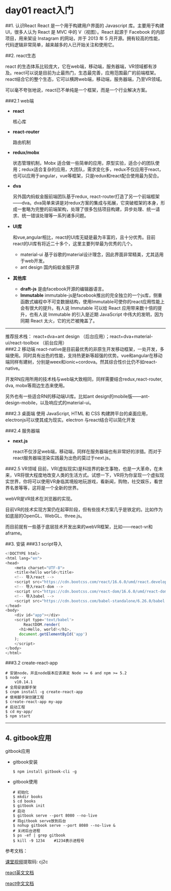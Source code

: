 # day01 react入门

##1. 认识React
React 是一个用于构建用户界面的 Javascript 库。主要用于构建UI，很多人认为 React 是 MVC 中的 V（视图）。React 起源于 Facebook 的内部项目，用来架设 Instagram 的网站，并于 2013 年 5 月开源。拥有较高的性能，代码逻辑非常简单，越来越多的人已开始关注和使用它。

##2. react生态

react 的生态体系比较庞大，它在web端，移动端，服务器端，VR领域都有涉及。react可以说是目前为止最热门，生态最完善，应用范围最广的前端框架。react结合它的整个生态，它可以横跨web端，移动端，服务器端，乃至VR领域。

可以毫不夸张地说，react已不单纯是一个框架，而是一个行业解决方案。


###2.1 web端
- **react**

  核心库
- **react-router** 

  路由机制
- **redux/mobx**

  状态管理机制，Mobx 适合做一些简单的应用，原型实验，适合小的团队使用；redux适合复杂的应用，大团队，需求变化多，redux不仅应用于react，也可以应用于angular，vue等框架，只是redux和react配合使用最为契合。	

- **dva**

  另外国内蚂蚁金服前端团队基于redux, react-router打造了另一个前端框架——dva。dva简单来讲是对redux方案的集成与拓展，它突破框架的本身，形成一套略为完整的前端架构，处理了很多包括项目构建，异步处理、统一请求、统一错误处理等一系列诸多问题。

- **UI库**

  和vue,angular相比，react的UI库无疑是最为丰富的，且十分优秀。目前react的UI库有将近二十多个，这里主要列举最为优秀的几个。
  - material-ui 基于谷歌的material设计理念，因此界面非常精美，尤其适用于web开发。
  - ant design 国内蚂蚁金服开源
- **其他库**
  - **draft-js** 是由facebook开源的编辑器语言。
  - **Immutable** immutable-js是facebook推出的完全独立的一个js库，侧重函数式编程中不可变数据结构，使用Immutable可使你的react应用性能上会有很大的提升。有人说 Immutable 可以给 React 应用带来数十倍的提升，也有人说 Immutable 的引入是近期 JavaScript 中伟大的发明，因为同期 React 太火，它的光芒被掩盖了。

----
推荐技术栈： react+dva+ant design （后台应用）；react+dva+material-ui/react-toolbox （前台应用）
​	
###2.2 移动端
react-native是目前最优秀的非原生开发移动框架，一处开发，多端使用。同时具有出色的性能，支持热更新等超强的优势。vue和angular在移动端同样有建树，分别是weex和ionic+cordova。然其综合性价比仍不如react-native。

开发RN应用所用的技术栈与web端大致相同，同样需要结合redux,react-router, dva, mobx等周边生态来使用。

另外也有一些适合RN的移动端UI库。比如ant design的mobile版——ant-design-mobile，以及响应式的material-ui。

###2.3 桌面端
使用 JavaScript, HTML 和 CSS 构建跨平台的桌面应用，electronjs可以使其成为现实。electron 与react结合可以简化开发

###2.4 服务器端
- **next.js**

  react不仅涉足web端，移动端，同样在服务器端也有非常好的涉猎。而对于react服务器端渲染实践最为出色的莫过于next.js。

###2.5 VR领域
目前，VR(虚拟现实)是科技界的新生事物，也是一大革命，在未来，VR将很大程度地改变人类的生活方式。试想一下，VR将为你呈现一个虚拟现实世界，你将可以使用VR身临其境般地玩游戏，看新闻，购物，社交娱乐，看世界名景等等，这将是一个全新的世界。

webVR是VR技术在浏览器的实现。

目前VR的技术实现方案仍在起草阶段，但有些技术方案几乎是铁定的。比如作为如底层的OpenGL、WebGL、three.js。

而目前就有一些基于底层技术开发出来的webVR框架，比如——react-vr和aframe。

##3. 安装
###3.1 script导入
```javascript
<!DOCTYPE html>
<html lang="en">
<head>
	<meta charset="UTF-8">
	<title>hello world</title>
	<!-- 导入react -->
	<script src="https://cdn.bootcss.com/react/16.6.0/umd/react.development.js"></script>
	<!-- 导入react-dom -->
	<script src="https://cdn.bootcss.com/react-dom/16.6.0/umd/react-dom.development.js"></script>
	<!-- 导入babel -->
	<script src="https://cdn.bootcss.com/babel-standalone/6.26.0/babel.min.js"></script>
</head>
<body>
	<div id="app"></div>
	<script type='text/babel'>
		ReactDOM.render(
      <h1>Hello, world!</h1>,
      document.getElementById('app')
    );
	</script>
</body>
</html>
```

###3.2 create-react-app

```shell
# 安装node，并且node版本应该满足 Node >= 6 and npm >= 5.2 
$ node -v
	v10.14.1
# 全局安装脚手架
$ cnpm install -g create-react-app
# 使用脚手架创建工程
$ create-react-app my-app
# 启动工程
$ cd my-app/
$ npm start
```
---


## 4. gitbook应用

gitbook应用

- gitbook安装

  ```shell
  $ npm install gitbook-cli -g
  ```

- gitbook使用

  ```shell
  # 初始化
  $ mkdir books
  $ cd books
  $ gitbook init
  # 启动
  $ gitbook serve --port 8080 --no-live
  # 将gitbook serve放到后台
  $ nohup gitbook serve --port 8080 --no-live &
  # 关闭后台进程
  $ ps -ef | grep gitbook
  $ kill -9 1234 	#1234表示进程号
  ```


参考文档：

[课堂视频](https://pan.baidu.com/s/1Pas5OsHyeXCdzMi9TfGriQ)提取码: cj2c

[react英文文档](https://reactjs.org/)

[react中文文档](https://react.docschina.org/docs/hello-world.html)